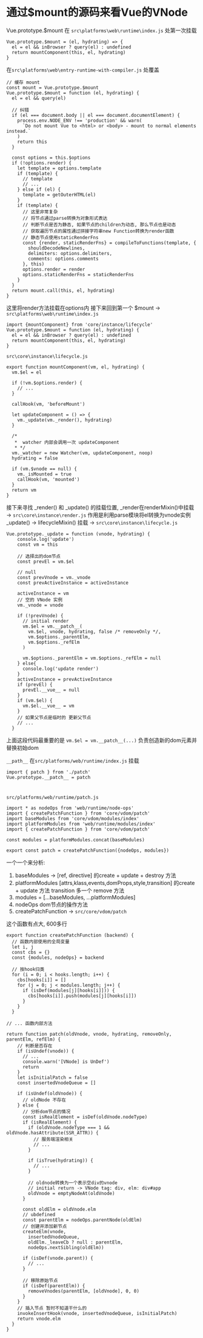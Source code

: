 # 通过$mount的源码来看Vue的VNode

Vue.prototype.$mount 在 ```src\platforms\web\runtime\index.js``` 处第一次挂载

	Vue.prototype.$mount = (el, hydrating) => {
	  el = el && inBrowser ? query(el) : undefined
	  return mountComponent(this, el, hydrating)
	}

在```src\platforms\web\entry-runtime-with-compiler.js``` 处覆盖

	// 缓存 mount
	const mount = Vue.prototype.$mount
	Vue.prototype.$mount = function (el, hydrating) {
	  el = el && query(el)
	
	  // 纠错
	  if (el === document.body || el === document.documentElement) {
	    process.env.NODE_ENV !== 'production' && warn(
	      `Do not mount Vue to <html> or <body> - mount to normal elements instead.`
	    )
	    return this
	  }
	
	  const options = this.$options
	  if (!options.render) {
	    let template = options.template
	    if (template) {
	      // template
	      // ...
	    } else if (el) {
	      template = getOuterHTML(el)
	    }
	    if (template) {
	      // 这里非常复杂
	      // 将节点通过parse转换为对象形式表达
	      // 判断节点是否为静态, 如果节点的children为动态, 那么节点也是动态
	      // 获取遍历节点的属性通过拼接字符串new Function转换为render函数
	      // 静态节点使用staticRenderFns
	      const {render, staticRenderFns} = compileToFunctions(template, {
	        shouldDecodeNewlines,
	        delimiters: options.delimiters,
	        comments: options.comments
	      }, this)
	      options.render = render
	      options.staticRenderFns = staticRenderFns
	    }
	  }
	  return mount.call(this, el, hydrating)
	}

这里将render方法挂载在options内
接下来回到第一个 $mount -> ```src\platforms\web\runtime\index.js```


	import {mountComponent} from 'core/instance/lifecycle'
	Vue.prototype.$mount = function (el, hydrating) {
	  el = el && inBrowser ? query(el) : undefined
	  return mountComponent(this, el, hydrating)
	}

 ```src\core\instance\lifecycle.js```

	export function mountComponent(vm, el, hydrating) {
	  vm.$el = el
	
	  if (!vm.$options.render) {
	    // ...
	  }
	
	  callHook(vm, 'beforeMount')
	
	  let updateComponent = () => {
	    vm._update(vm._render(), hydrating)
	  }
	
	  /*
	   *  watcher 内部会调用一次 updateComponent
	   * */
	  vm._watcher = new Watcher(vm, updateComponent, noop)
	  hydrating = false
	
	  if (vm.$vnode == null) {
	    vm._isMounted = true
	    callHook(vm, 'mounted')
	  }
	  return vm
	}


接下来寻找 _render() 和 _update() 的挂载位置, _render在renderMixin()中挂载 -> ```src\core\instance\render.js``` 作用是利用parse模块将el转换为vnode实例
_update() -> lifecycleMixin() 挂载 -> ```src\core\instance\lifecycle.js```

	Vue.prototype._update = function (vnode, hydrating) {
	    console.log('update')
	    const vm = this
	
	    // 选择出的dom节点
	    const prevEl = vm.$el
	
	    // null
	    const prevVnode = vm._vnode
	    const prevActiveInstance = activeInstance
	
	    activeInstance = vm
	    // 空的 VNode 实例
	    vm._vnode = vnode
	
	    if (!prevVnode) {
	      // initial render
	      vm.$el = vm.__patch__(
	        vm.$el, vnode, hydrating, false /* removeOnly */,
	        vm.$options._parentElm,
	        vm.$options._refElm
	      )
	
	      vm.$options._parentElm = vm.$options._refElm = null
	    } else{
	      console.log('update render')
	    }
	    activeInstance = prevActiveInstance
	    if (prevEl) {
	      prevEl.__vue__ = null
	    }
	    if (vm.$el) {
	      vm.$el.__vue__ = vm
	    }
	    // 如果父节点是临时的 更新父节点
	    // ...
	  }

上面这段代码最重要的是 ```vm.$el = vm.__patch__(...)``` 负责创造新的dom元素并替换初始dom

```__path__``` 在```src/platforms/web/runtime/index.js``` 挂载

	import { patch } from './patch'
	Vue.prototype.__patch__ = patch
#


```src/platforms/web/runtime/patch.js```

	import * as nodeOps from 'web/runtime/node-ops'
	import { createPatchFunction } from 'core/vdom/patch'
	import baseModules from 'core/vdom/modules/index'
	import platformModules from 'web/runtime/modules/index'
	import { createPatchFunction } from 'core/vdom/patch'
	
	const modules = platformModules.concat(baseModules)
	
	export const patch = createPatchFunction({nodeOps, modules})

一个一个来分析:

1. baseModules -> [ref, directive] 的create + update + destroy 方法
2. platformModules [attrs,klass,events,domProps,style,transition] 的create + update 方法 transition 多一个 remove 方法
3. modules = [...baseModules, ...platformModules] 
4. nodeOps dom节点的操作方法
5. createPatchFunction -> ```src/core/vdom/patch```

这个函数有点大, 600多行

	export function createPatchFunction (backend) {
	  // 函数内部使用的全局变量
	  let i, j
	  const cbs = {}
	  const {modules, nodeOps} = backend
	
	  // 按hook归类
	  for (i = 0; i < hooks.length; i++) {
	    cbs[hooks[i]] = []
	    for (j = 0; j < modules.length; j++) {
	      if (isDef(modules[j][hooks[i]])) {
	        cbs[hooks[i]].push(modules[j][hooks[i]])
	      }
	    }
	  }
	
	// ... 函数内部方法

	return function patch(oldVnode, vnode, hydrating, removeOnly, parentElm, refElm) {
		// 判断是否存在
	    if (isUndef(vnode)) {
	      // ...
	      console.warn('[VNode] is UnDef')
	      return
	    }
	    let isInitialPatch = false
	    const insertedVnodeQueue = []
	
	    if (isUndef(oldVnode)) {
	      // oldNode 不存在
	    } else {
	      // 分析dom节点的情况
	      const isRealElement = isDef(oldVnode.nodeType)
	      if (isRealElement) {
	        if (oldVnode.nodeType === 1 && oldVnode.hasAttribute(SSR_ATTR)) {
	          // 服务端渲染相关
	          // ...
	        }
	
	        if (isTrue(hydrating)) {
	          // ...
	        }
	
			// oldnode转换为一个表示空div的vnode
	        // initial return -> VNode tag: div, elm: div#app
	        oldVnode = emptyNodeAt(oldVnode)
	      }
	
	      const oldElm = oldVnode.elm
	      // ubdefined
	      const parentElm = nodeOps.parentNode(oldElm)
	      // 创建并添加新节点
	      createElm(vnode,
	        insertedVnodeQueue,
	        oldElm._leaveCb ? null : parentElm,
	        nodeOps.nextSibling(oldElm))
	
	      if (isDef(vnode.parent)) {
	        // ...
	      }
	
		  // 移除原始节点
	      if (isDef(parentElm)) {
	        removeVnodes(parentElm, [oldVnode], 0, 0)
	      }
	    }
	    // 插入节点 暂时不知道干什么的
	    invokeInsertHook(vnode, insertedVnodeQueue, isInitialPatch)
	    return vnode.elm
	  }
	}